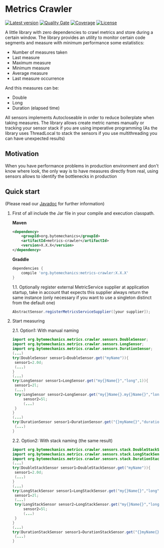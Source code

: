 # Metrics Crawler
[![Latest version](https://maven-badges.herokuapp.com/maven-central/org.bytemechanics/metrics-crawler/badge.svg)](https://maven-badges.herokuapp.com/maven-central/org.bytemechanics/metrics-crawler/badge.svg)
[![Quality Gate](https://sonarcloud.io/api/project_badges/measure?project=org.bytemechanics%3Ametrics-crawler&metric=alert_status)](https://sonarcloud.io/dashboard/index/org.bytemechanics%3Ametrics-crawler)
[![Coverage](https://sonarcloud.io/api/project_badges/measure?project=org.bytemechanics%3Ametrics-crawler&metric=coverage)](https://sonarcloud.io/dashboard/index/org.bytemechanics%3Ametrics-crawler)
[![License](https://img.shields.io/badge/License-Apache%202.0-blue.svg)](https://opensource.org/licenses/Apache-2.0)

A little library with zero dependencies to crawl metrics and store during a certain window. The library provides an utility to monitor certain code segments and measure with minimum performance some
estatistics:
* Number of measures taken
* Last measure
* Maximum measure
* Minimum measure
* Average measure
* Last measure occurrence

And this measures can be:
* Double
* Long
* Duration (elapsed time)

All sensors implements Autocloseable in order to reduce boilerplate when taking measures.
The library allows create metric names manually or tracking your sensor stack if you are using imperative programming (As the library uses ThreadLocal to stack the sensors if you use multithreading you can have unexpected results)

## Motivation
When you have performance problems in production environment and don't know where look, the only way is to have measures directly from real, using sensors allows to identify the bottlenecks in production

## Quick start
(Please read our [Javadoc](javadoc/index.html) for further information)
1. First of all include the Jar file in your compile and execution classpath.
   
   **Maven**
   ```xml
   <dependency>
	   <groupId>org.bytemechanics</groupId>
	   <artifactId>metrics-crawler</artifactId>
	   <version>X.X.X</version>
   </dependency>
   ```
   **Graddle**
   ```groovy
   dependencies {
       compile 'org.bytemechanics:metrics-crawler:X.X.X'
   }
   ```
   1.1. Optionally register external MetricService supplier at application startup, take in account that expects this supplier always return the same instance (only necessary if you want to use a singleton distinct from the default one)
   ```Java
   AbstractSensor.registerMetricsServiceSupplier([your supplier]);
   ```
2. Start measuring 

   2.1. Option1: With manual naming

   ```java
   import org.bytemechanics.metrics.crawler.sensors.DoubleSensor;
   import org.bytemechanics.metrics.crawler.sensors.LongSensor;
   import org.bytemechanics.metrics.crawler.sensors.DurationSensor;
   (...)
   try(DoubleSensor sensor1=DoubleSensor.get("myName")){
   	sensor1=2.0d;
   	(...)
   }
   (...)
   try(LongSensor sensor1=LongSensor.get("my{}Name{}","long",1)){
   	sensor1=2l;
   	(...)
   	try(LongSensor sensor2=LongSensor.get("my{}Name{}.my{}Name{}","long",1,"long",2)){
   		sensor2=5l;
   		(...)
   	}
   }
   (...)
   try(DurationSensor sensor1=DurationSensor.get("{}myName{}","duration","sensor")){
   	(...)
   }
   ```
   2.2. Option2: With stack naming (the same result)

   ```java
   import org.bytemechanics.metrics.crawler.sensors.stack.DoubleStackSensor;
   import org.bytemechanics.metrics.crawler.sensors.stack.LongStackSensor;
   import org.bytemechanics.metrics.crawler.sensors.stack.DurationStackSensor;
   (...)
   try(DoubleStackSensor sensor1=DoubleStackSensor.get("myName")){
   	sensor1=2.0d;
   	(...)
   }
   (...)
   try(LongStackSensor sensor1=LongStackSensor.get("my{}Name{}","long",1)){
   	sensor1=2l;
   	(...)
   	try(LongStackSensor sensor2=LongStackSensor.get("my{}Name{}","long",2)){
   		sensor2=5l;
   		(...)
   	}
   }
   (...)
   try(DurationStackSensor sensor1=DurationStackSensor.get("{}myName{}","duration","sensor")){
   	(...)
   }
   ```



